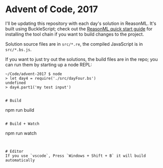 # Advent of Code, 2017

I'll be updating this repository with each day's solution in ReasonML.
It's built using BuckleScript; check out the [ReasonML quick start guide](https://reasonml.github.io/guide/javascript/quickstart) for installing the tool chain if you want to build changes to the project.

Solution source files are in `src/*.re`, the compiled JavaScript is in `src/*.bs.js`.

If you want to just try out the solutions, the build files are in the repo; you can run them by starting up a node REPL:

```
~/Code/advent-2017 $ node
> let day4 = require('./src/dayFour.bs')
undefined
> day4.part1('my test input')
```



```

# Build
```
npm run build
```

# Build + Watch

```
npm run watch
```


# Editor
If you use `vscode`, Press `Windows + Shift + B` it will build automatically

